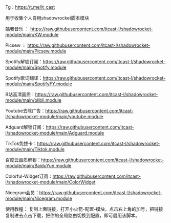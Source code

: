 
Tg：https://t.me/it_cast

用于收集个人自用shadowrocket脚本模块
 
酷我音乐 ： https://raw.githubusercontent.com/itcast-l/shadowrocket-module/main/KW.module

Picsew ：  https://raw.githubusercontent.com/itcast-l/shadowrocket-module/main/Picsew.module

Spotify解锁订阅：https://raw.githubusercontent.com/itcast-l/shadowrocket-module/main/Spotify.module

Spotify歌词翻译：https://raw.githubusercontent.com/itcast-l/shadowrocket-module/main/SpotifyFY.module

B站高清画质：https://raw.githubusercontent.com/itcast-l/shadowrocket-module/main/blibli.module

Youtube去除广告：https://raw.githubusercontent.com/itcast-l/shadowrocket-module/main/youtube.module

Adguard解锁订阅：https://raw.githubusercontent.com/itcast-l/shadowrocket-module/main/Adguard.module

TikTok免拔卡：https://raw.githubusercontent.com/itcast-l/shadowrocket-module/main/Tiktok.module

百度云画质解锁：https://raw.githubusercontent.com/itcast-l/shadowrocket-module/main/BaiduYun.module

Colorful-Widget订阅：https://raw.githubusercontent.com/itcast-l/shadowrocket-module/main/ColorWidget

Nicegram会员：https://raw.githubusercontent.com/itcast-l/shadowrocket-module/main/Nicegram.module

使用教程：
 复制上面链接，打开小火箭-配置-模块，点击右上角的加号，把链接复制进去点击下载，把你的全局路由切换到配置，即可启用该脚本。

